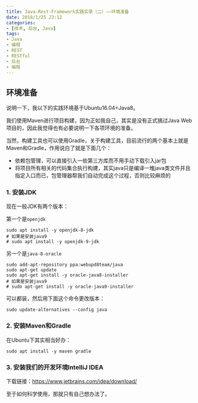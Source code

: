 ```yaml
---
title: Java-Rest-Framework实践实录（二）——环境准备
date: 2018/1/25 23:12
categories:
- [技术, 后台, Java]
tags:
- Java
- 编程
- REST
- RESTful
- 后台
- 编程
---
```


## 环境准备

说明一下，我以下的实践环境基于Ubuntu16.04+Java8。

我们使用Maven进行项目构建，因为正如我自己，其实是没有正式搞过Java Web项目的，因此我觉得也有必要说明一下各项环境的准备。

当然，构建工具也可以使用Gradle，关于构建工具，目前流行的两个基本上就是Maven和Gradle，作用说白了就是下面几个：

* 依赖包管理，可以直接引入一些第三方库而不用手动下载引入jar包
* 将项目所有相关的代码集合执行构建，其实java只是编译一堆java类文件并且指定入口而已，包管理器帮我们自动完成这个过程，否则比较麻烦的

### 1. 安装JDK

现在一般JDK有两个版本：

第一个是`openjdk`

```
sudo apt install -y openjdk-8-jdk
# 如果是安装java9
# sudo apt install -y openjdk-9-jdk
```

另一个是`java-8-oracle`

```
sudo add-apt-repository ppa:webupd8team/java
sudo apt-get update
sudo apt-get install -y oracle-java8-installer
# 如果是安装java9
# sudo apt-get install -y oracle-java9-installer
```

可以都装，然后用下面这个命令更改版本：

```
sudo update-alternatives --config java
```

### 2. 安装Maven和Gradle

在Ubuntu下其实相当好办：

```
sudo apt install -y maven gradle
```

### 3. 安装我们的开发环境IntelliJ IDEA

下载链接：<https://www.jetbrains.com/idea/download/>

至于如何科学使用，那就只有自己想办法了。


